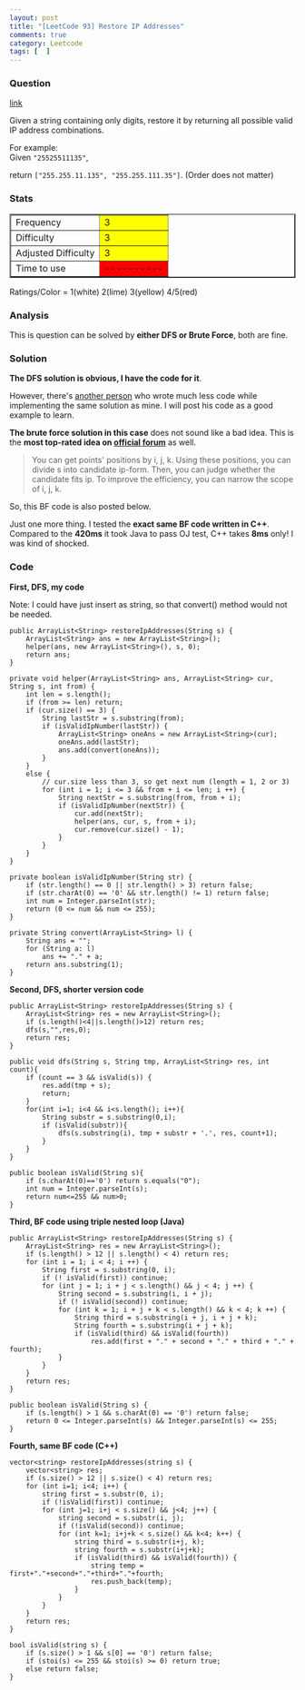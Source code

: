 ```yaml
---
layout: post
title: "[LeetCode 93] Restore IP Addresses"
comments: true
category: Leetcode
tags: [  ]
---
```



### Question 
[link](https://oj.leetcode.com/problems/restore-ip-addresses/)

<div class="question-content">
            <p></p><p>Given a string containing only digits, restore it by returning all possible valid IP address combinations.</p>

<p>
For example:<br>
Given <code>"25525511135"</code>,
</p>
<p>
return <code>["255.255.11.135", "255.255.111.35"]</code>. (Order does not matter)
</p><p></p>
          </div>

### Stats
<table border="2">
	<tr>
		<td>Frequency</td>
		<td bgcolor="yellow">3</td>
	</tr>
	<tr>
		<td>Difficulty</td>
		<td bgcolor="yellow">3</td>
	</tr>
	<tr>
		<td>Adjusted Difficulty</td>
		<td bgcolor="yellow">3</td>
	</tr>
	<tr>
		<td>Time to use</td>
		<td bgcolor="red">----------</td>
	</tr>
</table>

Ratings/Color = 1(white) 2(lime) 3(yellow) 4/5(red)

### Analysis

This is question can be solved by __either DFS or Brute Force__, both are fine. 

### Solution

__The DFS solution is obvious, I have the code for it__. 

However, there's [another person](http://blog.csdn.net/u011095253/article/details/9158449) who wrote much less code while implementing the same solution as mine. I will post his code as a good example to learn. 

__The brute force solution in this case__ does not sound like a bad idea. This is the __most top-rated idea on [official forum](https://oj.leetcode.com/discuss/77/restore-ip-addresses)__ as well. 

>  You can get points' positions by i, j, k. Using these positions, you can divide s into candidate ip-form. Then, you can judge whether the candidate fits ip. To improve the efficiency, you can narrow the scope of i, j, k. 

So, this BF code is also posted below. 

Just one more thing. I tested the __exact same BF code written in C++__. Compared to the __420ms__ it took Java to pass OJ test, C++ takes __8ms__ only! I was kind of shocked.

### Code

__First, DFS, my code__

Note: I could have just insert as string, so that convert() method would not be needed. 

    public ArrayList<String> restoreIpAddresses(String s) {
        ArrayList<String> ans = new ArrayList<String>();
        helper(ans, new ArrayList<String>(), s, 0);
        return ans;
    }
    
    private void helper(ArrayList<String> ans, ArrayList<String> cur, String s, int from) {
        int len = s.length();
        if (from >= len) return;
        if (cur.size() == 3) {
            String lastStr = s.substring(from);
            if (isValidIpNumber(lastStr)) {
                ArrayList<String> oneAns = new ArrayList<String>(cur);
                oneAns.add(lastStr);
                ans.add(convert(oneAns));
            }
        }
        else {
            // cur.size less than 3, so get next num (length = 1, 2 or 3)
            for (int i = 1; i <= 3 && from + i <= len; i ++) {
                String nextStr = s.substring(from, from + i);
                if (isValidIpNumber(nextStr)) {
                    cur.add(nextStr);
                    helper(ans, cur, s, from + i);
                    cur.remove(cur.size() - 1);
                }
            }
        }
    }
    
    private boolean isValidIpNumber(String str) {
        if (str.length() == 0 || str.length() > 3) return false;
        if (str.charAt(0) == '0' && str.length() != 1) return false;
        int num = Integer.parseInt(str);
        return (0 <= num && num <= 255);
    }
    
    private String convert(ArrayList<String> l) {
        String ans = "";
        for (String a: l)
            ans += "." + a;
        return ans.substring(1);
    }

__Second, DFS, shorter version code__

    public ArrayList<String> restoreIpAddresses(String s) {
        ArrayList<String> res = new ArrayList<String>();  
        if (s.length()<4||s.length()>12) return res;  
        dfs(s,"",res,0);  
        return res;  
    }  
      
    public void dfs(String s, String tmp, ArrayList<String> res, int count){  
        if (count == 3 && isValid(s)) {  
            res.add(tmp + s);  
            return;  
        }  
        for(int i=1; i<4 && i<s.length(); i++){  
            String substr = s.substring(0,i);  
            if (isValid(substr)){  
                dfs(s.substring(i), tmp + substr + '.', res, count+1);  
            }  
        }  
    }  
      
    public boolean isValid(String s){  
        if (s.charAt(0)=='0') return s.equals("0");  
        int num = Integer.parseInt(s);  
        return num<=255 && num>0;  
    }  

__Third, BF code using triple nested loop (Java)__

    public ArrayList<String> restoreIpAddresses(String s) {
        ArrayList<String> res = new ArrayList<String>();  
        if (s.length() > 12 || s.length() < 4) return res;
        for (int i = 1; i < 4; i ++) {
            String first = s.substring(0, i);
            if (! isValid(first)) continue;
            for (int j = 1; i + j < s.length() && j < 4; j ++) {
                String second = s.substring(i, i + j);
                if (! isValid(second)) continue;
                for (int k = 1; i + j + k < s.length() && k < 4; k ++) {
                    String third = s.substring(i + j, i + j + k);
                    String fourth = s.substring(i + j + k);
                    if (isValid(third) && isValid(fourth)) 
                        res.add(first + "." + second + "." + third + "." + fourth);
                }
            }
        }
        return res;
    }  
      
    public boolean isValid(String s) {
        if (s.length() > 1 && s.charAt(0) == '0') return false;
        return 0 <= Integer.parseInt(s) && Integer.parseInt(s) <= 255;  
    }

__Fourth, same BF code (C++)__

    vector<string> restoreIpAddresses(string s) {
        vector<string> res;
        if (s.size() > 12 || s.size() < 4) return res;
        for (int i=1; i<4; i++) {
            string first = s.substr(0, i);
            if (!isValid(first)) continue;
            for (int j=1; i+j < s.size() && j<4; j++) {
                string second = s.substr(i, j);
                if (!isValid(second)) continue;
                for (int k=1; i+j+k < s.size() && k<4; k++) {
                    string third = s.substr(i+j, k);
                    string fourth = s.substr(i+j+k);
                    if (isValid(third) && isValid(fourth)) {
                        string temp = first+"."+second+"."+third+"."+fourth;
                        res.push_back(temp);
                    }
                }
            }
        }
        return res;
    }
    
    bool isValid(string s) {
        if (s.size() > 1 && s[0] == '0') return false;
        if (stoi(s) <= 255 && stoi(s) >= 0) return true;
        else return false;
    }
